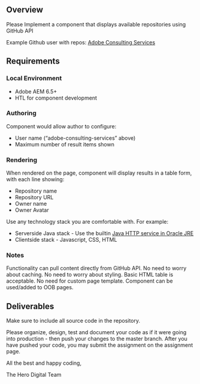 ## Overview

Please Implement a component that displays available repositories using GitHub API

Example Github user with repos: [Adobe Consulting Services](https://api.github.com/users/adobe-consulting-services/repos)


## Requirements

### Local Environment
- Adobe AEM 6.5+
- HTL for component development

### Authoring

Component would allow author to configure:

- User name (“adobe-consulting-services” above)
- Maximum number of result items shown

### Rendering

When rendered on the page, component will display results in a table form, with each line showing:

- Repository name
- Repository URL
- Owner name
- Owner Avatar

Use any technology stack you are comfortable with. For example:

- Serverside Java stack - Use the builtin [Java HTTP service in Oracle JRE](https://stackoverflow.com/a/3732328)
- Clientside stack - Javascript, CSS, HTML

### Notes

Functionality can pull content directly from GitHub API. No need to worry about caching.
No need to worry about styling. Basic HTML table is acceptable.
No need for custom page template. Component can be used/added to OOB pages.

## Deliverables

Make sure to include all source code in the repository. 

Please organize, design, test and document your code as if it were going into production - then push your changes to the master branch. After you have pushed your code, you may submit the assignment on the assignment page.

All the best and happy coding,

The Hero Digital Team